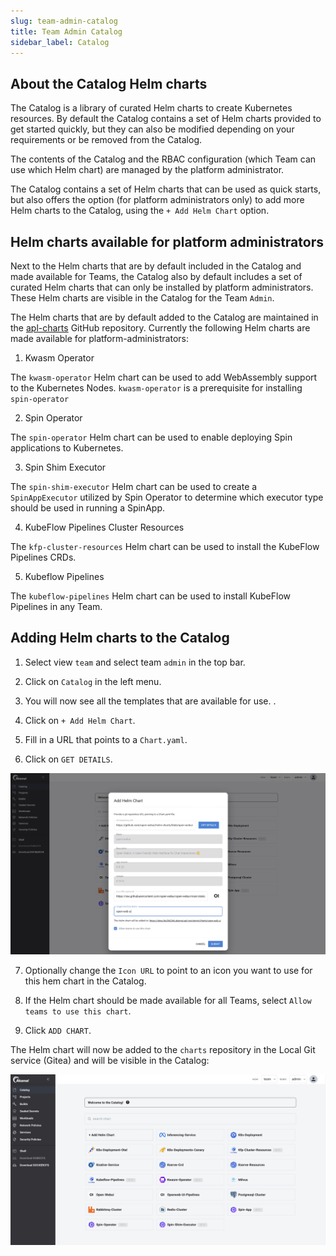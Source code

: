 ```yaml
---
slug: team-admin-catalog
title: Team Admin Catalog
sidebar_label: Catalog
---
```


## About the Catalog Helm charts

The Catalog is a library of curated Helm charts to create Kubernetes resources. By default the Catalog contains a set of Helm charts provided to get started quickly, but they can also be modified depending on your requirements or be removed from the Catalog. 

The contents of the Catalog and the RBAC configuration (which Team can use which Helm chart) are managed by the platform administrator.

The Catalog contains a set of Helm charts that can be used as quick starts, but also offers the option (for platform administrators only) to add more Helm charts to the Catalog, using the `+ Add Helm Chart` option.

## Helm charts available for platform administrators

Next to the Helm charts that are by default included in the Catalog and made available for Teams, the Catalog also by default includes a set of curated Helm charts that can only be installed by platform administrators. These Helm charts are visible in the Catalog for the Team `Admin`.

The Helm charts that are by default added to the Catalog are maintained in the [apl-charts](https://github.com/linode/apl-charts) GitHub repository. Currently the following Helm charts are made available for platform-administrators:

1. Kwasm Operator

The `kwasm-operator` Helm chart can be used to add WebAssembly support to the Kubernetes Nodes. `kwasm-operator` is a prerequisite for installing `spin-operator`

2. Spin Operator

The `spin-operator` Helm chart can be used to enable deploying Spin applications to Kubernetes.

3. Spin Shim Executor

The `spin-shim-executor` Helm chart can be used to create a `SpinAppExecutor` utilized by Spin Operator to determine which executor type should be used in running a SpinApp.

4. KubeFlow Pipelines Cluster Resources

The `kfp-cluster-resources` Helm chart can be used to install the KubeFlow Pipelines CRDs.

5. Kubeflow Pipelines

The `kubeflow-pipelines` Helm chart can be used to install KubeFlow Pipelines in any Team.

## Adding Helm charts to the Catalog

1. Select view `team` and select team `admin` in the top bar.

2. Click on `Catalog` in the left menu.

3. You will now see all the templates that are available for use.
.
4. Click on `+ Add Helm Chart`.

5. Fill in a URL that points to a `Chart.yaml`.

6. Click on `GET DETAILS`.

![catalog](../../img/add-helm-chart.png)

7. Optionally change the `Icon URL` to point to an icon you want to use for this hem chart in the Catalog.

8. If the Helm chart should be made available for all Teams, select `Allow teams to use this chart`.

8. Click `ADD CHART`.

The Helm chart will now be added to the `charts` repository in the Local Git service (Gitea) and will be visible in the Catalog:

![catalog](../../img/team-admin-catalog.png)





